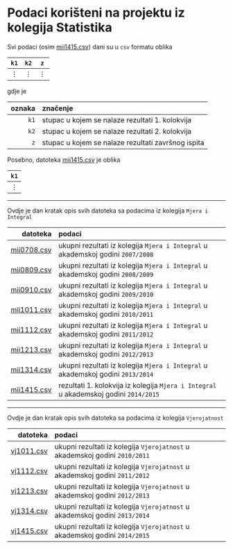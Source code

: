 # Podaci korišteni na projektu iz kolegija Statistika

Svi podaci (osim [mii1415.csv](https://github.com/statistika/podaci/blob/master/mii1415.csv)) dani su u `csv` formatu oblika

 `k1` | `k2` |  `z`
:----:|:----:|:----:
  ⋮  |   ⋮  |  ⋮

gdje je

| oznaka | značenje                                           |
|-------:|:---------------------------------------------------|
|  `k1`  | stupac u kojem se nalaze rezultati 1. kolokvija    |
|  `k2`  | stupac u kojem se nalaze rezultati 2. kolokvija    |
|  `z`   | stupac u kojem se nalaze rezultati završnog ispita |

Posebno, datoteka [mii1415.csv](https://github.com/statistika/podaci/blob/master/mii1415.csv) je oblika

| `k1` |
|:----:|
|  ⋮  |

****

Ovdje je dan kratak opis svih datoteka sa podacima iz kolegija `Mjera i Integral`

|                                                                    datoteka | podaci                                                                                |
|----------------------------------------------------------------------------:|:--------------------------------------------------------------------------------------|
| [mii0708.csv](https://github.com/statistika/podaci/blob/master/mii0708.csv) | ukupni rezultati iz kolegija `Mjera i Integral` u akademskoj godini `2007/2008`       |
| [mii0809.csv](https://github.com/statistika/podaci/blob/master/mii0809.csv) | ukupni rezultati iz kolegija `Mjera i Integral` u akademskoj godini `2008/2009`       |
| [mii0910.csv](https://github.com/statistika/podaci/blob/master/mii0910.csv) | ukupni rezultati iz kolegija `Mjera i Integral` u akademskoj godini `2009/2010`       |
| [mii1011.csv](https://github.com/statistika/podaci/blob/master/mii1011.csv) | ukupni rezultati iz kolegija `Mjera i Integral` u akademskoj godini `2010/2011`       |
| [mii1112.csv](https://github.com/statistika/podaci/blob/master/mii1112.csv) | ukupni rezultati iz kolegija `Mjera i Integral` u akademskoj godini `2011/2012`       |
| [mii1213.csv](https://github.com/statistika/podaci/blob/master/mii1213.csv) | ukupni rezultati iz kolegija `Mjera i Integral` u akademskoj godini `2012/2013`       |
| [mii1314.csv](https://github.com/statistika/podaci/blob/master/mii1314.csv) | ukupni rezultati iz kolegija `Mjera i Integral` u akademskoj godini `2013/2014`       |
| [mii1415.csv](https://github.com/statistika/podaci/blob/master/mii1415.csv) | rezultati 1. kolokvija iz kolegija `Mjera i Integral` u akademskoj godini `2014/2015` |

****

Ovdje je dan kratak opis svih datoteka sa podacima iz kolegija `Vjerojatnost`

|                                                                  datoteka | podaci                                                                      |
|--------------------------------------------------------------------------:|:----------------------------------------------------------------------------|
| [vj1011.csv](https://github.com/statistika/podaci/blob/master/vj1011.csv) | ukupni rezultati iz kolegija `Vjerojatnost` u akademskoj godini `2010/2011` |
| [vj1112.csv](https://github.com/statistika/podaci/blob/master/vj1112.csv) | ukupni rezultati iz kolegija `Vjerojatnost` u akademskoj godini `2011/2012` |
| [vj1213.csv](https://github.com/statistika/podaci/blob/master/vj1213.csv) | ukupni rezultati iz kolegija `Vjerojatnost` u akademskoj godini `2012/2013` |
| [vj1314.csv](https://github.com/statistika/podaci/blob/master/vj1314.csv) | ukupni rezultati iz kolegija `Vjerojatnost` u akademskoj godini `2013/2014` |
| [vj1415.csv](https://github.com/statistika/podaci/blob/master/vj1415.csv) | ukupni rezultati iz kolegija `Vjerojatnost` u akademskoj godini `2014/2015` |
